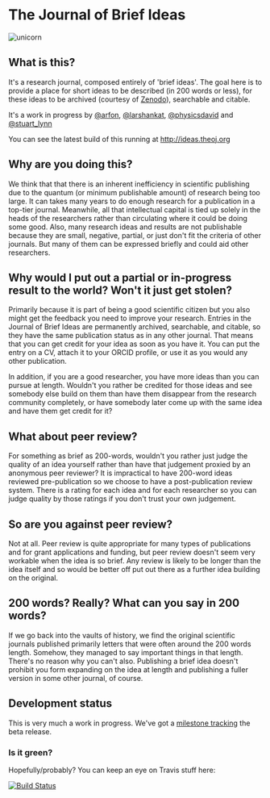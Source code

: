 The Journal of Brief Ideas
===========

![unicorn](https://cloud.githubusercontent.com/assets/4483/5155769/cc33e70e-725c-11e4-8462-8e77a7e438b1.jpg)

## What is this?

It's a research journal, composed entirely of 'brief ideas'. The goal here is to provide a place for short ideas to be described (in 200 words or less), for these ideas to be archived (courtesy of [Zenodo](http://zenodo.org)), searchable and citable.

It's a work in progress by [@arfon](http://twitter.com/arfon), [@larshankat](http://twitter.com/larshankat), [@physicsdavid](http://twitter.com/physicsdavid) and [@stuart_lynn](http://twitter.com/stuart_lynn)

You can see the latest build of this running at http://ideas.theoj.org

## Why are you doing this?

We think that that there is an inherent inefficiency in scientific publishing due to the quantum (or minimum publishable amount) of research being too large. It can takes many years to do enough research for a publication in a top-tier journal. Meanwhile, all that intellectual capital is tied up solely in the heads of the researchers rather than circulating where it could be doing some good. Also, many research ideas and results are not publishable because they are small, negative, partial, or just don't fit the criteria of other journals. But many of them can be expressed briefly and could aid other researchers.

## Why would I put out a partial or in-progress result to the world? Won't it just get stolen?

Primarily because it is part of being a good scientific citizen but you also might get the feedback you need to improve your research. Entries in the Journal of Brief Ideas are permanently archived, searchable, and citable, so they have the same publication status as in any other journal. That means that you can get credit for your idea as soon as you have it. You can put the entry on a CV, attach it to your ORCID profile, or use it as you would any other publication. 

In addition, if you are a good researcher, you have more ideas than you can pursue at length. Wouldn't you rather be credited for those ideas and see somebody else build on them than have them disappear from the research community completely, or have somebody later come up with the same idea and have them get credit for it?

## What about peer review?

For something as brief as 200-words, wouldn't you rather just judge the quality of an idea yourself rather than have that judgement proxied by an anonymous peer reviewer? It is impractical to have 200-word ideas reviewed pre-publication so we choose to have a post-publication review system. There is a rating for each idea and for each researcher so you can judge quality by those ratings if you don't trust your own judgement. 

## So are you against peer review?

Not at all. Peer review is quite appropriate for many types of publications and for grant applications and funding, but peer review doesn't seem very workable when the idea is so brief. Any review is likely to be longer than the idea itself and so would be better off put out there as a further idea building on the original.

## 200 words? Really? What can you say in 200 words?

If we go back into the vaults of history, we find the original scientific journals published primarily letters that were often around the 200 words length. Somehow, they managed to say important things in that length. There's no reason why you can't also. Publishing a brief idea doesn't prohibit you form expanding on the idea at length and publishing a fuller version in some other journal, of course.

## Development status

This is very much a work in progress. We've got a [milestone tracking](https://github.com/openjournals/brief-ideas/milestones) the beta release.

### Is it green?

Hopefully/probably? You can keep an eye on Travis stuff here:

[![Build Status](https://travis-ci.org/openjournals/brief-ideas.svg?branch=master)](https://travis-ci.org/openjournals/brief-ideas)
